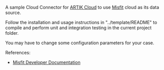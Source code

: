 A sample Cloud Connector for [ARTIK Cloud](https://www.artik.io/cloud/) to use [Misfit](https://my.misfit.com) cloud as its data source.

Follow the installation and usage instructions in "../template/README" to compile and perform unit and integration testing in the current project folder.

You may have to change some configuration parameters for your case. 

References:

* [Misfit Developer Documentation](https://build.misfit.com/apps)
